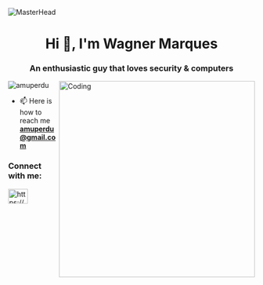 ![MasterHead](https://techtriad.com/wp-content/uploads/2022/04/cyber_security.jpg)
<h1 align="center">Hi 👋, I'm Wagner Marques</h1>
<h3 align="center">An enthusiastic guy that loves security & computers</h3>
<img align="right" alt="Coding" width="400" src="https://media.wired.com/photos/603d163e816a0ad2a36d5b4e/master/w_1920,c_limit/Hero_Gif-01.gif">

<p align="left"> <img src="https://komarev.com/ghpvc/?username=amuperdu&label=Profile%20views&color=0e75b6&style=flat" alt="amuperdu" /> </p>

- 📫 Here is how to reach me **amuperdu@gmail.com**

<h3 align="left">Connect with me:</h3>
<p align="left">
<a href="https://linkedin.com/in/https://www.linkedin.com/in/wagner-marques-74a915214/" target="blank"><img align="center" src="https://raw.githubusercontent.com/rahuldkjain/github-profile-readme-generator/master/src/images/icons/Social/linked-in-alt.svg" alt="https://www.linkedin.com/in/wagner-marques-74a915214/" height="30" width="40" /></a>
</p>

